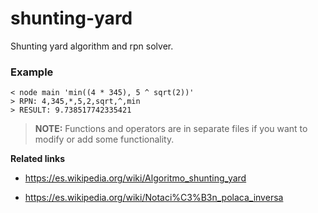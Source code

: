 # shunting-yard
Shunting yard algorithm and rpn solver.

### Example

```
< node main 'min((4 * 345), 5 ^ sqrt(2))'
> RPN: 4,345,*,5,2,sqrt,^,min
> RESULT: 9.738517742335421
```
> **NOTE:**
> Functions and operators are in separate files if you want to modify or add some functionality.


**Related links**
* https://es.wikipedia.org/wiki/Algoritmo_shunting_yard
+ https://es.wikipedia.org/wiki/Notaci%C3%B3n_polaca_inversa
